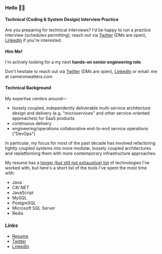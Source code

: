 ### Hello 👋🏻

#### Technical (Coding & System Design) Interview Practice

Are you preparing for technical interviews? I'd be happy to run a practice interview (schedules permitting); reach out via [Twitter] (DMs are open), [LinkedIn] if you're interested.

#### Hire Me!

I'm actively looking for a my next **hands-on senior engineering role**.

Don't hesitate to reach out via [Twitter] (DMs are open), [LinkedIn] or email: me at cameronwatters.com

#### Technical Background

My expertise centers around—

- loosely coupled, independently deliverable multi-service architecture design and delivery (e.g. "microservices" and other service-oriented approaches) for SaaS products
- continuous delivery
- engineering/operations collaborative end-to-end service operations ("DevOps")

In particular, my focus for most of the past decade has involved refactoring tightly coupled systems into more modular, loosely coupled architectures and replatforming them with more contemporary infrastructure approaches.

My resume has a [longer (but still not exhaustive) list](https://cameronwatters.com/resume/index.html#skills) of technologies I've worked with, but here's a short list of the tools I've spent the most time with:

- Java
- C#/.NET
- JavaScript
- MySQL
- PostgreSQL
- Microsoft SQL Server
- Redis

### Links

- [Resume]
- [Twitter]
- [LinkedIn]

[LinkedIn]: https://www.linkedin.com/in/cameronwatters/ "LinkedIn profile for Cameron Watters"
[Resume]: https://cameronwatters.com/resume/ "Cameron Watters' Resume"
[Twitter]: https://twitter.com/watters "Twitter profile for Cameron Watters"
